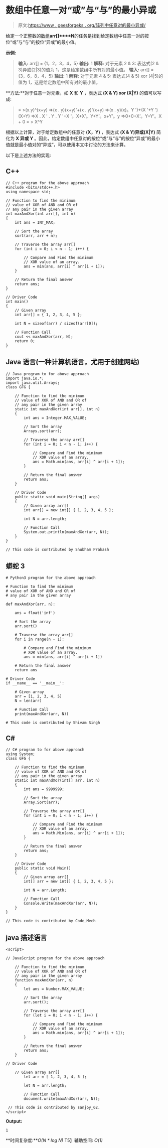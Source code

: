 # 数组中任意一对“或”与“与”的最小异或

> 原文:[https://www . geesforgeks . org/阵列中任意对的最小异或/](https://www.geeksforgeeks.org/minimum-xor-of-or-and-and-of-any-pair-in-the-array/)

给定一个正整数的[数组](https://www.geeksforgeeks.org/introduction-to-arrays/)**arr[]****N**的任务是找到给定数组中任意一对的按位“或”与“与”的按位“异或”的最小值。

**示例:**

> **输入:** arr[] = {1，2，3，4，5}
> **输出:** 1
> **解释:**
> 对于元素 2 & 3:
> 表达式(2 & 3)异或(2|3)的值为 1，这是给定数组中所有对的最小值。
> **输入:** arr[] = {3，6，8，4，5}
> **输出:** 1
> **解释:**
> 对于元素 4 & 5:
> 表达式(4 & 5) xor (4|5)的值为 1，这是给定数组中所有对的最小值。

**方法:**对于任意一对元素，如 **X** 和 **Y** ，表达式 **(X & Y) xor (X|Y)** 的值可以写成:

> = >(x.y)^(x+y)
> =>(x . y)(x+y)'+(x . y)'(x+y)
> =>(x . y)(x)。Y ')+(X '+Y ')(X+Y)
> =>X . X ' . Y . Y '+X '。X+X’。Y+Y’。x+Y’。y
> =>0+0+X’。Y+Y’。X + 0
> = > X^Y

根据以上计算，对于给定数组中的任意对 **(X，Y)** ，表达式 **(X & Y)异或(X|Y)** 简化为 **X 异或 Y** 。因此，给定数组中任意对的按位“或”与“与”的按位“异或”的最小值就是最小值对的“异或”，可以使用本文中讨论的方法来计算。

以下是上述方法的实现:

## C++

```
// C++ program for the above approach
#include <bits/stdc++.h>
using namespace std;

// Function to find the minimum
// value of XOR of AND and OR of
// any pair in the given array
int maxAndXor(int arr[], int n)
{
    int ans = INT_MAX;

    // Sort the array
    sort(arr, arr + n);

    // Traverse the array arr[]
    for (int i = 0; i < n - 1; i++) {

        // Compare and Find the minimum
        // XOR value of an array.
        ans = min(ans, arr[i] ^ arr[i + 1]);
    }

    // Return the final answer
    return ans;
}

// Driver Code
int main()
{
    // Given array
    int arr[] = { 1, 2, 3, 4, 5 };

    int N = sizeof(arr) / sizeof(arr[0]);

    // Function Call
    cout << maxAndXor(arr, N);
    return 0;
}
```

## Java 语言(一种计算机语言，尤用于创建网站)

```
// Java program to for above approach
import java.io.*;
import java.util.Arrays;
class GFG {

    // Function to find the minimum
    // value of XOR of AND and OR of
    // any pair in the given array
    static int maxAndXor(int arr[], int n)
    {
        int ans = Integer.MAX_VALUE;

        // Sort the array
        Arrays.sort(arr);

        // Traverse the array arr[]
        for (int i = 0; i < n - 1; i++) {

            // Compare and Find the minimum
            // XOR value of an array.
            ans = Math.min(ans, arr[i] ^ arr[i + 1]);
        }

        // Return the final answer
        return ans;
    }

    // Driver Code
    public static void main(String[] args)
    {
        // Given array arr[]
        int arr[] = new int[] { 1, 2, 3, 4, 5 };

        int N = arr.length;

        // Function Call
        System.out.println(maxAndXor(arr, N));
    }
}

// This code is contributed by Shubham Prakash
```

## 蟒蛇 3

```
# Python3 program for the above approach

# Function to find the minimum
# value of XOR of AND and OR of
# any pair in the given array

def maxAndXor(arr, n):

    ans = float('inf')

    # Sort the array
    arr.sort()

    # Traverse the array arr[]
    for i in range(n - 1):

        # Compare and Find the minimum
        # XOR value of an array.
        ans = min(ans, arr[i] ^ arr[i + 1])

    # Return the final answer
    return ans

# Driver Code
if __name__ == '__main__':

    # Given array
    arr = [1, 2, 3, 4, 5]
    N = len(arr)

    # Function Call
    print(maxAndXor(arr, N))

# This code is contributed by Shivam Singh
```

## C#

```
// C# program to for above approach
using System;
class GFG {

    // Function to find the minimum
    // value of XOR of AND and OR of
    // any pair in the given array
    static int maxAndXor(int[] arr, int n)
    {
        int ans = 9999999;

        // Sort the array
        Array.Sort(arr);

        // Traverse the array arr[]
        for (int i = 0; i < n - 1; i++) {

            // Compare and Find the minimum
            // XOR value of an array.
            ans = Math.Min(ans, arr[i] ^ arr[i + 1]);
        }

        // Return the final answer
        return ans;
    }

    // Driver Code
    public static void Main()
    {
        // Given array arr[]
        int[] arr = new int[] { 1, 2, 3, 4, 5 };

        int N = arr.Length;

        // Function Call
        Console.Write(maxAndXor(arr, N));
    }
}

// This code is contributed by Code_Mech
```

## java 描述语言

```
<script>

// JavaScript program for the above approach

    // Function to find the minimum
    // value of XOR of AND and OR of
    // any pair in the given array
    function maxAndXor(arr, n)
    {
        let ans = Number.MAX_VALUE;

        // Sort the array
        arr.sort();

        // Traverse the array arr[]
        for (let i = 0; i < n - 1; i++) {

            // Compare and Find the minimum
            // XOR value of an array.
            ans = Math.min(ans, arr[i] ^ arr[i + 1]);
        }

        // Return the final answer
        return ans;
    }

// Driver Code

    // Given array arr[]
        let arr = [ 1, 2, 3, 4, 5 ];

        let N = arr.length;

        // Function Call
        document.write(maxAndXor(arr, N));

 // This code is contributed by sanjoy_62.
</script>
```

**Output:** 

```
1
```

**时间复杂度:***O(N * log N)*
T5】辅助空间: *O(1)*